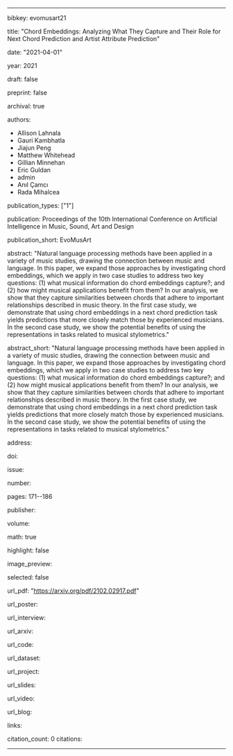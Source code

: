 ---

bibkey: evomusart21

title: "Chord Embeddings: Analyzing What They Capture and Their Role for Next Chord Prediction and Artist Attribute Prediction"

date: "2021-04-01"

year: 2021

draft: false

preprint: false

archival: true

authors: 
- Allison Lahnala
- Gauri Kambhatla
- Jiajun Peng
- Matthew Whitehead
- Gillian Minnehan
- Eric Guldan
- admin
- Anıl Çamcı
- Rada Mihalcea

publication_types: ["1"]

publication: Proceedings of the 10th International Conference on Artificial Intelligence in Music, Sound, Art and Design

publication_short: EvoMusArt

abstract: "Natural language processing methods have been applied in a variety of music studies, drawing the connection between music and language. In this paper, we expand those approaches by investigating chord embeddings, which we apply in two case studies to address two key questions: (1) what musical information do chord embeddings capture?; and (2) how might musical applications benefit from them? In our analysis, we show that they capture similarities between chords that adhere to important relationships described in music theory. In the first case study, we demonstrate that using chord embeddings in a next chord prediction task yields predictions that more closely match those by experienced musicians. In the second case study, we show the potential benefits of using the representations in tasks related to musical stylometrics."

abstract_short: "Natural language processing methods have been applied in a variety of music studies, drawing the connection between music and language. In this paper, we expand those approaches by investigating chord embeddings, which we apply in two case studies to address two key questions: (1) what musical information do chord embeddings capture?; and (2) how might musical applications benefit from them? In our analysis, we show that they capture similarities between chords that adhere to important relationships described in music theory. In the first case study, we demonstrate that using chord embeddings in a next chord prediction task yields predictions that more closely match those by experienced musicians. In the second case study, we show the potential benefits of using the representations in tasks related to musical stylometrics."

address: 

doi: 

issue: 

number: 

pages: 171--186

publisher: 

volume: 

math: true

highlight: false

image_preview: 

selected: false

url_pdf: "https://arxiv.org/pdf/2102.02917.pdf"

url_poster: 

url_interview: 

url_arxiv: 

url_code: 

url_dataset: 

url_project: 

url_slides: 

url_video: 

url_blog: 

links: 

citation_count: 0
citations:


---